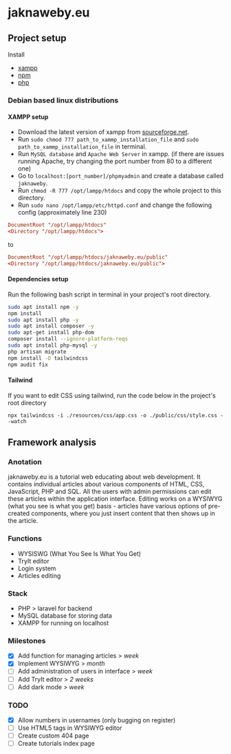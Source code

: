 # jaknaweby.eu

## Project setup

Install
- [xampp](https://www.apachefriends.org/download.html)
- [npm](https://nodejs.org/en/download)
- [php](https://www.php.net/manual/en/install.php)

### Debian based linux distributions

#### XAMPP setup

- Download the latest version of xampp from [sourceforge.net](https://sourceforge.net/projects/xampp/files/).
- Run `sudo chmod 777 path_to_xammp_installation_file` and `sudo path_to_xammp_installation_file` in terminal.
- Run `MySQL database` and `Apache Web Server` in xampp. (if there are issues running Apache, try changing the port number from 80 to a different one)
- Go to `localhost:[port_number]/phpmyadmin` and create a database called `jaknaweby`.
- Run `chmod -R 777 /opt/lampp/htdocs` and copy the whole project to this directory.
- Run `sudo nano /opt/lampp/etc/httpd.conf` and change the following config (approximately line 230)

```conf
DocumentRoot "/opt/lampp/htdocs"
<Directory "/opt/lampp/htdocs">
```

to

```conf
DocumentRoot "/opt/lampp/htdocs/jaknaweby.eu/public"
<Directory "/opt/lampp/htdocs/jaknaweby.eu/public">
```

#### Dependencies setup
Run the following bash script in terminal in your project's root directory.

```bash
sudo apt install npm -y
npm install
sudo apt install php -y
sudo apt install composer -y
sudo apt-get install php-dom
composer install --ignore-platform-reqs
sudo apt install php-mysql -y
php artisan migrate
npm install -D tailwindcss
npm audit fix
```

#### Tailwind

If you want to edit CSS using tailwind, run the code below in the project's root directory

```shell
npx tailwindcss -i ./resources/css/app.css -o ./public/css/style.css --watch
```

## Framework analysis

### Anotation

jaknaweby.eu is a tutorial web educating about web development. It contains individual articles about various components of HTML, CSS, JavaScript, PHP and SQL. All the users with admin permissions can edit these articles within the application interface. Editing works on a WYSIWYG (what you see is what you get) basis - articles have various options of pre-created components, where you just insert content that then shows up in the article.

### Functions

- WYSISWG (What You See Is What You Get)
- TryIt editor
- Login system
- Articles editing

### Stack

- PHP > laravel for backend
- MySQL database for storing data
- XAMPP for running on localhost

### Milestones

- [x] Add function for managing articles > *week*
- [x] Implement WYSIWYG > *month*
- [ ] Add administration of users in interface > *week*
- [ ] Add TryIt editor > *2 weeks*
- [ ] Add dark mode > *week*

### TODO

- [x] Allow numbers in usernames (only bugging on register)
- [ ] Use HTML5 tags in WYSIWYG editor
- [ ] Create custom 404 page
- [ ] Create tutorials index page